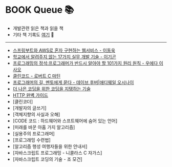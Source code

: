 # BOOK Queue &#128218;
- 개발관련 읽은 책과 읽을 책
- 기타 책 기록도 [여기](https://blog.naver.com/sorbus92)		&#128214;

***
- [스프링부트와 AWS로 혼자 구현하는 웹서비스 - 이동욱](https://github.com/yooooonk/springboot-aws)
- [학교에서 알려주지 않는 17가지 실무 개발 기술 - 이기곤](https://blog.naver.com/sorbus92/222067133421)
- [프로그래밍의 정석:프로그래머가 반드시 알아야 할 101가지 원리 원칙 - 우에다 이사오](https://blog.naver.com/sorbus92/222063279884)
- [클린코드 - 로버트 C 마틴](https://blog.naver.com/sorbus92/222040484505)
- [프로그래머의 길, 멘토에게 묻다 - 데이브 후버|애디웨일 오시나이](https://blog.naver.com/sorbus92/222035488106)
- [더 나은 코딩을 위한 코딩을 지탱하는 기술](https://velog.io/@ouo_yoonk/%EB%8D%94-%EB%82%98%EC%9D%80-%EC%BD%94%EB%94%A9%EC%9D%84-%EC%9C%84%ED%95%9C-%EC%BD%94%EB%94%A9%EC%9D%84-%EC%A7%80%ED%83%B1%ED%95%98%EB%8A%94-%EA%B8%B0%EC%88%A0)
- [HTTP 완벽 가이드]()
- [클린코더]
- [개발자의 글쓰기]
- [객체지향의 사실과 오해]
- [CODE 코드 : 하드웨어와 스프트웨어에 숨어 있는 언어]
- [미래를 바꾼 아홉 가지 알고리즘]
- [실용주의 프로그래머]
- [프로그래밍 수련법]
- [알고리즘 행성 여행자들을 위한 안내서]
- [자바스크립트 프로그래밍 - 니콜라스 C 자가스]
- [자바스크립트 코딩의 기술 - 조 모건]